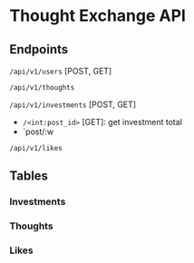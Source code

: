# Thought Exchange API

## Endpoints
`/api/v1/users` [POST, GET]

`/api/v1/thoughts` 

`/api/v1/investments` [POST, GET]
  * `/<int:post_id>` [GET]: get investment total
  * `post/:w


`/api/v1/likes`


## Tables

### Investments

### Thoughts

### Likes

